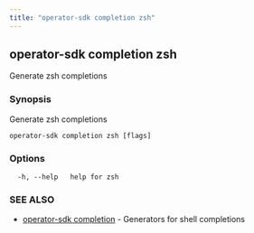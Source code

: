 ```yaml
---
title: "operator-sdk completion zsh"
---
```

## operator-sdk completion zsh

Generate zsh completions

### Synopsis

Generate zsh completions

```
operator-sdk completion zsh [flags]
```

### Options

```
  -h, --help   help for zsh
```

### SEE ALSO

* [operator-sdk completion](../operator-sdk_completion)	 - Generators for shell completions

